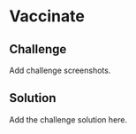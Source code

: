# Vaccinate

## Challenge

Add challenge screenshots.

## Solution

Add the challenge solution here.
